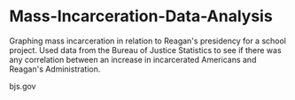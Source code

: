 # Mass-Incarceration-Data-Analysis
Graphing mass incarceration in relation to Reagan's presidency for a school project.
Used data from the Bureau of Justice Statistics to see if there was any correlation between 
an increase in incarcerated Americans and Reagan's Administration. 







bjs.gov
